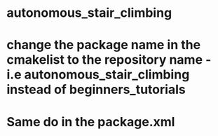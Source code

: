 # autonomous_stair_climbing
# change the package name in the cmakelist to the repository name - i.e autonomous_stair_climbing instead of beginners_tutorials
# Same do in the package.xml
